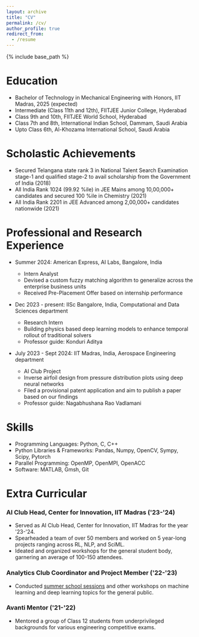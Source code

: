 ```yaml
---
layout: archive
title: "CV"
permalink: /cv/
author_profile: true
redirect_from:
  - /resume
---
```


{% include base_path %}

Education
======
* Bachelor of Technology in Mechanical Engineering with Honors, IIT Madras, 2025 (expected)
* Intermediate (Class 11th and 12th), FIITJEE Junior College, Hyderabad
* Class 9th and 10th, FIITJEE World School, Hyderabad
* Class 7th and 8th, International Indian School, Dammam, Saudi Arabia
* Upto Class 6th, Al-Khozama International School, Saudi Arabia

Scholastic Achievements
======
* Secured Telangana state rank 3 in National Talent Search Examination stage-1 and qualified stage-2 to avail scholarship from the Government of India (2018)
* All India Rank 1024 (99.92 %ile) in JEE Mains among 10,00,000+ candidates and secured 100 %ile in Chemistry (2021)
* All India Rank 2201 in JEE Advanced among 2,00,000+ candidates nationwide (2021)

Professional and Research Experience
======
* Summer 2024: American Express, AI Labs, Bangalore, India
  * Intern Analyst
  * Devised a custom fuzzy matching algorithm to generalize across the enterprise business units
  * Received Pre-Placement Offer based on internship performance

* Dec 2023 - present: IISc Bangalore, India, Computational and Data Sciences department
  * Research Intern
  * Building physics based deep learning models to enhance temporal rollout of traditional solvers
  * Professor guide: Konduri Aditya
 
* July 2023 - Sept 2024: IIT Madras, India, Aerospace Engineering department
  * AI Club Project
  * Inverse airfoil design from pressure distribution plots using deep neural networks
  * Filed a provisional patent application and aim to publish a paper based on our findings
  * Professor guide: Nagabhushana Rao Vadlamani
  
Skills
======
* Programming Languages: Python, C, C++
* Python Libraries & Frameworks: Pandas, Numpy, OpenCV, Sympy, Scipy, Pytorch
* Parallel Programming: OpenMP, OpenMPI, OpenACC
* Software: MATLAB, Gmsh, Git

<!-- Publications
======
  <ul>{% for post in site.publications reversed %}
    {% include archive-single-cv.html %}
  {% endfor %}</ul>
-->

Extra Curricular
======
### AI Club Head, Center for Innovation, IIT Madras ('23-'24)
* Served as AI Club Head, Center for Innovation, IIT Madras for the year '23-'24.
* Spearheaded a team of over 50 members and worked on 5 year-long projects ranging across RL, NLP, and SciML.
* Ideated and organized workshops for the general student body, garnering an average of 100-150 attendees.

### Analytics Club Coordinator and Project Member ('22-'23)
* Conducted [summer school sessions](https://www.youtube.com/watch?v=xoD65hPjAZQ&ab_channel=AnalyticsClubIITM) and other workshops on machine learning and deep learning topics for the general public.

### Avanti Mentor ('21-'22)
* Mentored a group of Class 12 students from underprivileged backgrounds for various engineering competitive exams.
